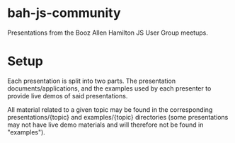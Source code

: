 bah-js-community
================

Presentations from the Booz Allen Hamilton JS User Group meetups.

# Setup
Each presentation is split into two parts. The presentation documents/applications, and the examples used by each presenter to provide live demos of said presentations.

All material related to a given topic may be found in the corresponding presentations/{topic} and examples/{topic} directories (some presentations may not have live demo materials and will therefore not be found in "examples").
